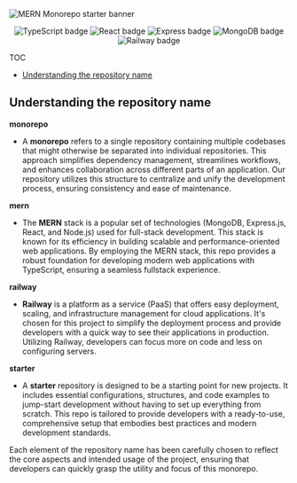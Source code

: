 <picture>
  <source media="(prefers-color-scheme: dark)" srcset="https://github.com/brunotot/monorepo-mern-railway-starter/blob/main/assets/img/logo-dark.svg?raw=true">
  <img alt="MERN Monorepo starter banner" src="https://github.com/brunotot/monorepo-mern-railway-starter/blob/main/assets/img/logo-light.svg?raw=true">
</picture>

<p align="center">
  <img alt="TypeScript badge" src="https://img.shields.io/badge/-TypeScript-black?style=for-the-badge&logoColor=white&logo=typescript&color=2F73BF">
  <img alt="React badge" src="https://img.shields.io/badge/-React-black?style=for-the-badge&logo=react&color=23272F">
  <img alt="Express badge" src="https://img.shields.io/badge/-Express-black?style=for-the-badge&logoColor=black&logo=express&color=F7DF1E">
  <img alt="MongoDB badge" src="https://img.shields.io/badge/-MongoDB-black?style=for-the-badge&logoColor=white&logo=mongodb&color=127237">
  <img alt="Railway badge" src="https://img.shields.io/badge/-Railway-black?style=for-the-badge&logoColor=white&logo=railway&color=A11AE6">
  </a>
</p>

TOC

- [Understanding the repository name](#understanding-the-repository-name)

## Understanding the repository name

**monorepo**

- A **monorepo** refers to a single repository containing multiple codebases that might otherwise be separated into individual repositories. This approach simplifies dependency management, streamlines workflows, and enhances collaboration across different parts of an application. Our repository utilizes this structure to centralize and unify the development process, ensuring consistency and ease of maintenance.

**mern**

- The **MERN** stack is a popular set of technologies (MongoDB, Express.js, React, and Node.js) used for full-stack development. This stack is known for its efficiency in building scalable and performance-oriented web applications. By employing the MERN stack, this repo provides a robust foundation for developing modern web applications with TypeScript, ensuring a seamless fullstack experience.

**railway**

- **Railway** is a platform as a service (PaaS) that offers easy deployment, scaling, and infrastructure management for cloud applications. It's chosen for this project to simplify the deployment process and provide developers with a quick way to see their applications in production. Utilizing Railway, developers can focus more on code and less on configuring servers.

**starter**

- A **starter** repository is designed to be a starting point for new projects. It includes essential configurations, structures, and code examples to jump-start development without having to set up everything from scratch. This repo is tailored to provide developers with a ready-to-use, comprehensive setup that embodies best practices and modern development standards.

Each element of the repository name has been carefully chosen to reflect the core aspects and intended usage of the project, ensuring that developers can quickly grasp the utility and focus of this monorepo.

